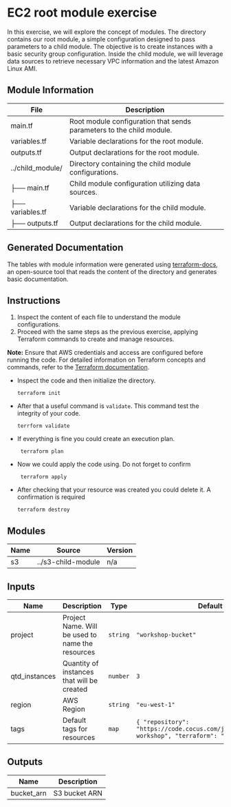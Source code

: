 # EC2 root module exercise

In this exercise, we will explore the concept of modules. The directory contains our root module, a simple configuration designed to pass parameters to a child module. The objective is to create instances with a basic security group configuration. Inside the child module, we will leverage data sources to retrieve necessary VPC information and the latest Amazon Linux AMI.

## Module Information

| File                | Description                                                   |
| ------------------- | ------------------------------------------------------------- |
| main.tf             | Root module configuration that sends parameters to the child module. |
| variables.tf        | Variable declarations for the root module.                     |
| outputs.tf          | Output declarations for the root module.                       |
| ../child_module/       | Directory containing the child module configurations.         |
|   ├── main.tf       | Child module configuration utilizing data sources.            |
|   ├── variables.tf  | Variable declarations for the child module.                    |
|   ├── outputs.tf    | Output declarations for the child module.                      |

## Generated Documentation

The tables with module information were generated using [terraform-docs](https://github.com/terraform-docs/terraform-docs), an open-source tool that reads the content of the directory and generates basic documentation.

## Instructions

1. Inspect the content of each file to understand the module configurations.
2. Proceed with the same steps as the previous exercise, applying Terraform commands to create and manage resources.

**Note:** Ensure that AWS credentials and access are configured before running the code.
For detailed information on Terraform concepts and commands, refer to the [Terraform documentation](https://www.terraform.io/docs/language/index.html).

- Inspect the code and then initialize the directory.

  ```shell  
  terraform init
  ```

- After that a useful command is `validate`. This command test the integrity of your code.

   ````shell
  terrform validate
  ````

- If everything is fine you could create an execution plan.

  ```shell
   terraform plan
    ```

- Now we could apply the code using. Do not forget to confirm

  ````shell
   terraform apply
  ````

- After checking that your resource was created you could delete it. A confirmation is required

    ````shell
    terraform destroy
    ````

## Modules

| Name | Source | Version |
|------|--------|---------|
| s3 | ../s3-child-module | n/a |

## Inputs

| Name | Description | Type | Default | Required |
|------|-------------|------|---------|:--------:|
| project | Project Name. Will be used to name the resources | `string` | `"workshop-bucket"` | no |
| qtd_instances | Quantity of instances that will be created | `number` | `3` | no |
| region | AWS Region | `string` | `"eu-west-1"` | no |
| tags | Default tags for resources | `map` | ```{ "repository": "https://code.cocus.com/jcsilva/terraform-workshop", "terraform": "true" }``` | no |

## Outputs

| Name | Description |
|------|-------------|
| bucket_arn | S3 bucket ARN |

